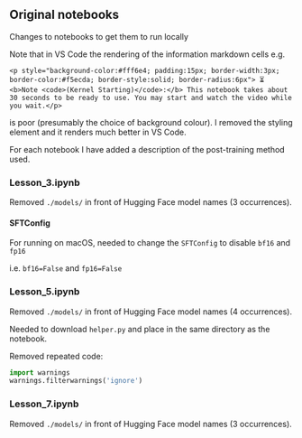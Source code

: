 ## Original notebooks

Changes to notebooks to get them to run locally

Note that in VS Code the rendering of the information markdown cells e.g.
```
<p style="background-color:#fff6e4; padding:15px; border-width:3px; border-color:#f5ecda; border-style:solid; border-radius:6px"> ⏳ <b>Note <code>(Kernel Starting)</code>:</b> This notebook takes about 30 seconds to be ready to use. You may start and watch the video while you wait.</p>
```
is poor (presumably the choice of background colour). I removed the styling element and it renders much better in VS Code.

For each notebook I have added a description of the post-training method used.

### Lesson_3.ipynb

Removed `./models/` in front of Hugging Face model names (3 occurrences).

#### SFTConfig

For running on macOS, needed to change the `SFTConfig` to disable `bf16` and `fp16`

i.e. `bf16=False`  and `fp16=False` 

### Lesson_5.ipynb

Removed `./models/` in front of Hugging Face model names (4 occurrences).

Needed to download `helper.py` and place in the same directory as the notebook.

Removed repeated code:
```python
import warnings
warnings.filterwarnings('ignore')
```

### Lesson_7.ipynb

Removed `./models/` in front of Hugging Face model names (3 occurrences).
